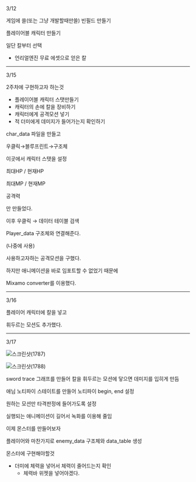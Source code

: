 3/12

게임에 쓸(또는 그냥 개발할때만쓸) 빈필드 만들기

플레이어블 캐릭터 만들기

일단 칼부터 선택

- 언리얼엔진 무료 에셋으로 얻은 칼

---

3/15

2주차에 구현하고자 하는것

- 플레이어블 캐릭터 스탯만들기
- 캐릭터의 손에 칼을 장비하기
- 캐릭터에게 공격모션 넣기
- 적 더미에게 데미지가 들어가는지 확인하기

char_data 파일을 만들고 

우클릭→블루프린트→구조체

이곳에서 캐릭터 스탯을 설정

최대HP / 현재HP

최대MP / 현재MP

공격력

만 만들었다.

이후 우클릭 → 데이터 테이블 검색

Player_data 구조체와 연결해준다.

(나중에 사용)

사용하고자하는 공격모션을 구했다.

하지만 애니메이션을 바로 임포트할 수 없었기 때문에

Mixamo converter를 이용했다.

---

3/16

플레이어 캐릭터에 칼을 넣고

휘두르는 모션도 추가했다.

---

3/17

![스크린샷(1787)](https://github.com/user-attachments/assets/ba3eabf3-6847-46d4-91be-df3d16f66c40)

![스크린샷(1788)](https://github.com/user-attachments/assets/78c3e87e-fdd2-458b-a884-c04aa4ddc516)

sword trace 그래프를 만들어 칼을 휘두르는 모션에 닿으면 데미지를 입히게 만듬

애님 노티파이 스테이트를 만들어 노티파이 begin, end 설정

원하는 모션만 타격판정에 들어가도록 설정

실행되는 애니메이션이 길어서 녹화를 이용해 줄임

이제 몬스터를 만들어보자

플레이어와 마찬가지로 enemy_data 구조체와 data_table 생성

몬스터에 구현해야할것

- 더미에 체력을 넣어서 체력이 줄어드는지 확인
    - 체력바 위젯을 넣어야겠다.
